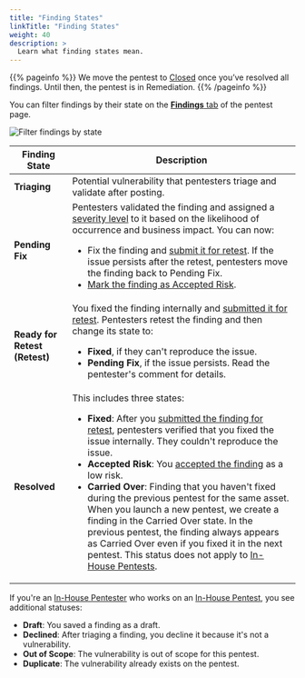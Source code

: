 ```yaml
---
title: "Finding States"
linkTitle: "Finding States"
weight: 40
description: >
  Learn what finding states mean.
---
```


{{% pageinfo %}}
We move the pentest to [Closed](/platform-deep-dive/pentests/pentest-process/pentest-states/) once you’ve resolved all findings. Until then, the pentest is in Remediation.
{{% /pageinfo %}}

You can filter findings by their state on the [**Findings** tab](/platform-deep-dive/pentests/findings/) of the pentest page.

![Filter findings by state](/deepdive/FilterFindingsbyState.png "Filter findings by state")

| Finding State | Description |
|---|---|
| **Triaging** | Potential vulnerability that pentesters triage and validate after posting.  |
| **Pending Fix** | Pentesters validated the finding and assigned a [severity level](/platform-deep-dive/pentests/findings/severity-levels/) to it based on the likelihood of occurrence and business impact. You can now:<ul><li>Fix the finding and [submit it for retest](/platform-deep-dive/pentests/findings/remediate-findings/#submit-a-finding-for-retest). If the issue persists after the retest, pentesters move the finding back to Pending Fix.</li><li>[Mark the finding as Accepted Risk](/platform-deep-dive/pentests/findings/remediate-findings/#mark-a-finding-as-accepted-risk).</li></ul> |
| **Ready for Retest (Retest)** | You fixed the finding internally and [submitted it for retest](/platform-deep-dive/pentests/findings/remediate-findings/#submit-a-finding-for-retest). Pentesters retest the finding and then change its state to:<ul><li>**Fixed**, if they can't reproduce the issue.</li><li>**Pending Fix**, if the issue persists. Read the pentester's comment for details.</li></ul> |
| **Resolved** | This includes three states:<ul><li>**Fixed**: After you [submitted the finding for retest](/platform-deep-dive/pentests/findings/remediate-findings/#submit-a-finding-for-retest), pentesters verified that you fixed the issue internally. They couldn't reproduce the issue.</li><li>**Accepted Risk**: You [accepted the finding](/platform-deep-dive/pentests/findings/remediate-findings/#mark-a-finding-as-accepted-risk) as a low risk.</li><li>**Carried Over**: Finding that you haven't fixed during the previous pentest for the same asset. When you launch a new pentest, we create a finding in the Carried Over state. In the previous pentest, the finding always appears as Carried Over even if you fixed it in the next pentest. This status does not apply to [In-House Pentests](/getting-started/glossary/#in-house-pentest).</li></ul> |

If you're an [In-House Pentester](/platform-deep-dive/collaboration/user-roles/#in-house-pentester) who works on an [In-House Pentest](/getting-started/glossary/#in-house-pentest), you see additional statuses:

- **Draft**: You saved a finding as a draft.
- **Declined**: After triaging a finding, you decline it because it's not a vulnerability.
- **Out of Scope**: The vulnerability is out of scope for this pentest.
- **Duplicate**: The vulnerability already exists on the pentest.
